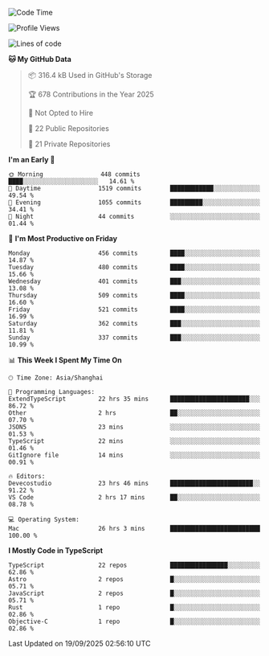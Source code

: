 <!--START_SECTION:waka-->
![Code Time](http://img.shields.io/badge/Code%20Time-4%2C111%20hrs%203%20mins-blue)

![Profile Views](http://img.shields.io/badge/Profile%20Views-0-blue)

![Lines of code](https://img.shields.io/badge/From%20Hello%20World%20I%27ve%20Written-3.2%20million%20lines%20of%20code-blue)

**🐱 My GitHub Data** 

> 📦 316.4 kB Used in GitHub's Storage 
 > 
> 🏆 678 Contributions in the Year 2025
 > 
> 🚫 Not Opted to Hire
 > 
> 📜 22 Public Repositories 
 > 
> 🔑 21 Private Repositories 
 > 
**I'm an Early 🐤** 

```text
🌞 Morning                448 commits         ████░░░░░░░░░░░░░░░░░░░░░   14.61 % 
🌆 Daytime                1519 commits        ████████████░░░░░░░░░░░░░   49.54 % 
🌃 Evening                1055 commits        █████████░░░░░░░░░░░░░░░░   34.41 % 
🌙 Night                  44 commits          ░░░░░░░░░░░░░░░░░░░░░░░░░   01.44 % 
```
📅 **I'm Most Productive on Friday** 

```text
Monday                   456 commits         ████░░░░░░░░░░░░░░░░░░░░░   14.87 % 
Tuesday                  480 commits         ████░░░░░░░░░░░░░░░░░░░░░   15.66 % 
Wednesday                401 commits         ███░░░░░░░░░░░░░░░░░░░░░░   13.08 % 
Thursday                 509 commits         ████░░░░░░░░░░░░░░░░░░░░░   16.60 % 
Friday                   521 commits         ████░░░░░░░░░░░░░░░░░░░░░   16.99 % 
Saturday                 362 commits         ███░░░░░░░░░░░░░░░░░░░░░░   11.81 % 
Sunday                   337 commits         ███░░░░░░░░░░░░░░░░░░░░░░   10.99 % 
```


📊 **This Week I Spent My Time On** 

```text
🕑︎ Time Zone: Asia/Shanghai

💬 Programming Languages: 
ExtendTypeScript         22 hrs 35 mins      ██████████████████████░░░   86.72 % 
Other                    2 hrs               ██░░░░░░░░░░░░░░░░░░░░░░░   07.70 % 
JSON5                    23 mins             ░░░░░░░░░░░░░░░░░░░░░░░░░   01.53 % 
TypeScript               22 mins             ░░░░░░░░░░░░░░░░░░░░░░░░░   01.46 % 
GitIgnore file           14 mins             ░░░░░░░░░░░░░░░░░░░░░░░░░   00.91 % 

🔥 Editors: 
Devecostudio             23 hrs 46 mins      ███████████████████████░░   91.22 % 
VS Code                  2 hrs 17 mins       ██░░░░░░░░░░░░░░░░░░░░░░░   08.78 % 

💻 Operating System: 
Mac                      26 hrs 3 mins       █████████████████████████   100.00 % 
```

**I Mostly Code in TypeScript** 

```text
TypeScript               22 repos            ████████████████░░░░░░░░░   62.86 % 
Astro                    2 repos             █░░░░░░░░░░░░░░░░░░░░░░░░   05.71 % 
JavaScript               2 repos             █░░░░░░░░░░░░░░░░░░░░░░░░   05.71 % 
Rust                     1 repo              █░░░░░░░░░░░░░░░░░░░░░░░░   02.86 % 
Objective-C              1 repo              █░░░░░░░░░░░░░░░░░░░░░░░░   02.86 % 
```




 Last Updated on 19/09/2025 02:56:10 UTC
<!--END_SECTION:waka-->